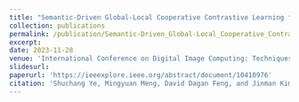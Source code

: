 ```yaml
---
title: "Semantic-Driven Global-Local Cooperative Contrastive Learning for Medical Report Generation"
collection: publications
permalink: /publication/Semantic-Driven_Global-Local_Cooperative_Contrastive_Learning_for_Medical_Report_Generation
excerpt: 
date: 2023-11-28
venue: 'International Conference on Digital Image Computing: Techniques and Applications (DICTA)'
slidesurl: 
paperurl: 'https://ieeexplore.ieee.org/abstract/document/10410976'
citation: 'Shuchang Ye, Mingyuan Meng, David Dagan Feng, and Jinman Kim. Semantic-Driven Global-Local Cooperative Contrastive Learning for Medical Report Generation. In International Conference on Digital Image Computing: Techniques and Applications (DICTA), pages 251-257, 2023."
---
```

